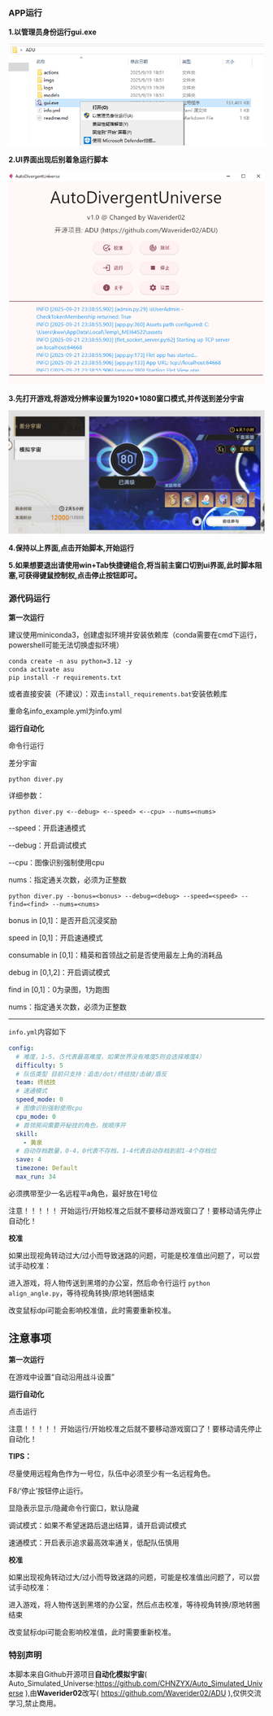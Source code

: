 ### APP运行

**1.以管理员身份运行gui.exe**

![image-20250919220037581](./assets/image-20250919220037581.png)

**2.UI界面出现后别着急运行脚本**

![image-20250921233907882](./assets/image-20250921233907882.png)

**3.先打开游戏,将游戏分辨率设置为1920*1080窗口模式,并传送到差分宇宙**

![image-20250919220255889](./assets/image-20250919220255889.png)

**4.保持以上界面,点击开始脚本,开始运行**

**5.如果想要退出请使用win+Tab快捷键组合,将当前主窗口切到ui界面,此时脚本阻塞,可获得键鼠控制权,点击停止按钮即可。**

### 源代码运行

**第一次运行**

建议使用miniconda3，创建虚拟环境并安装依赖库（conda需要在cmd下运行，powershell可能无法切换虚拟环境）

```plaintext
conda create -n asu python=3.12 -y
conda activate asu
pip install -r requirements.txt
```

或者直接安装（不建议）：双击`install_requirements.bat`安装依赖库

重命名info_example.yml为info.yml

**运行自动化**

命令行运行

差分宇宙
```plaintext
python diver.py
```

详细参数：
```plaintext
python diver.py <--debug> <--speed> <--cpu> --nums=<nums>
```
--speed：开启速通模式

--debug：开启调试模式

--cpu：图像识别强制使用cpu

nums：指定通关次数，必须为正整数

```plaintext
python diver.py --bonus=<bonus> --debug=<debug> --speed=<speed> --find=<find> --nums=<nums>
```
bonus in [0,1]：是否开启沉浸奖励

speed in [0,1]：开启速通模式

consumable in [0,1]：精英和首领战之前是否使用最左上角的消耗品

debug in [0,1,2]：开启调试模式

find in [0,1]：0为录图，1为跑图

nums：指定通关次数，必须为正整数

----------------------------------------------------------------------------------------------

`info.yml`内容如下
```yaml
config:
  # 难度，1-5，（5代表最高难度，如果世界没有难度5则会选择难度4）
  difficulty: 5
  # 队伍类型 目前只支持：追击/dot/终结技/击破/盾反
  team: 终结技
  # 速通模式
  speed_mode: 0
  # 图像识别强制使用cpu
  cpu_mode: 0
  # 首领房间需要开秘技的角色，按顺序开
  skill:
    - 黄泉
  # 自动存档数量，0-4，0代表不存档，1-4代表自动存档到前1-4个存档位
  save: 4
  timezone: Default
  max_run: 34
```

必须携带至少一名远程平a角色，最好放在1号位

注意！！！！！ 开始运行/开始校准之后就不要移动游戏窗口了！要移动请先停止自动化！

**校准**

如果出现视角转动过大/过小而导致迷路的问题，可能是校准值出问题了，可以尝试手动校准：

进入游戏，将人物传送到黑塔的办公室，然后命令行运行 `python align_angle.py`，等待视角转换/原地转圈结束

改变鼠标dpi可能会影响校准值，此时需要重新校准。

## 注意事项

**第一次运行**

在游戏中设置“自动沿用战斗设置”

**运行自动化**

点击运行

注意！！！！！ 开始运行/开始校准之后就不要移动游戏窗口了！要移动请先停止自动化！

**TIPS：**

尽量使用远程角色作为一号位，队伍中必须至少有一名远程角色。

F8/‘停止’按钮停止运行。

显隐表示显示/隐藏命令行窗口，默认隐藏

调试模式：如果不希望迷路后退出结算，请开启调试模式

速通模式：开启表示追求最高效率通关，低配队伍慎用


**校准**

如果出现视角转动过大/过小而导致迷路的问题，可能是校准值出问题了，可以尝试手动校准：

进入游戏，将人物传送到黑塔的办公室，然后点击校准，等待视角转换/原地转圈结束

改变鼠标dpi可能会影响校准值，此时需要重新校准。



### **特别声明**

本脚本来自Github开源项目**自动化模拟宇宙**( Auto_Simulated_Universe:https://github.com/CHNZYX/Auto_Simulated_Universe ),由**Waverider02**改写( https://github.com/Waverider02/ADU ),仅供交流学习,禁止商用。
